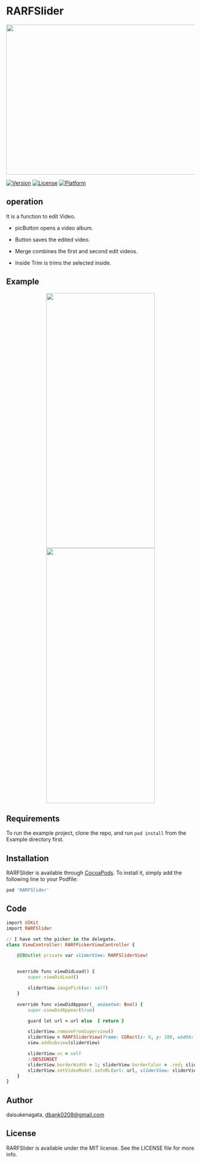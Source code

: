 # RARFSlider

<p align="center">
<img width="600" height="400" src="https://user-images.githubusercontent.com/16457165/55722918-8eb3cc00-5a42-11e9-96c9-ac0321ad5e14.png">
</p>

[![Version](https://img.shields.io/cocoapods/v/RARFSlider.svg?style=flat)](https://cocoapods.org/pods/RARFSlider)
[![License](https://img.shields.io/cocoapods/l/RARFSlider.svg?style=flat)](https://cocoapods.org/pods/RARFSlider)
[![Platform](https://img.shields.io/cocoapods/p/RARFSlider.svg?style=flat)](https://cocoapods.org/pods/RARFSlider)

## operation
It is a function to edit Video.

- picButton opens a video album.

- Button saves the edited video.

- Merge combines the first and second edit videos.

- Inside Trim is trims the selected inside.

## Example
<p align="center">
<img src="https://user-images.githubusercontent.com/16457165/55725191-223bcb80-5a48-11e9-8f96-9a8b6fe59892.gif" width="290" height="680"><img src="https://user-images.githubusercontent.com/16457165/56300661-54001100-6171-11e9-9fff-63cb1b683447.gif" width="290" height="680">
</p>

## Requirements
To run the example project, clone the repo, and run `pod install` from the Example directory first.

## Installation
RARFSlider is available through [CocoaPods](https://cocoapods.org). To install
it, simply add the following line to your Podfile:

```ruby
pod 'RARFSlider'
```

## Code

```ruby
import UIKit
import RARFSlider

// I have set the picker in the delegate.
class ViewController: RARFPickerViewController {

    @IBOutlet private var sliderView: RARFSliderView!


    override func viewDidLoad() {
        super.viewDidLoad()

        sliderView.imagePick(vc: self)
    }

    override func viewDidAppear(_ animated: Bool) {
        super.viewDidAppear(true)

        guard let url = url else  { return }

        sliderView.removeFromSuperview()
        sliderView = RARFSliderView(frame: CGRect(x: 0, y: 100, width: view.frame.width, height: view.frame.height))
        view.addSubview(sliderView)

        sliderView.vc = self
        //DESIGNSET
        sliderView.borderWidth = 1; sliderView.borderColor = .red; sliderView.topDownWhide = 4; sliderView.sideWhide = 8; sliderView.opacity = 0.7
        sliderView.setVideoModel.setURL(url: url, sliderView: sliderView, heightY: 0, height: 100)
    }
}

```

## Author

daisukenagata, dbank0208@gmail.com

## License

RARFSlider is available under the MIT license. See the LICENSE file for more info.
